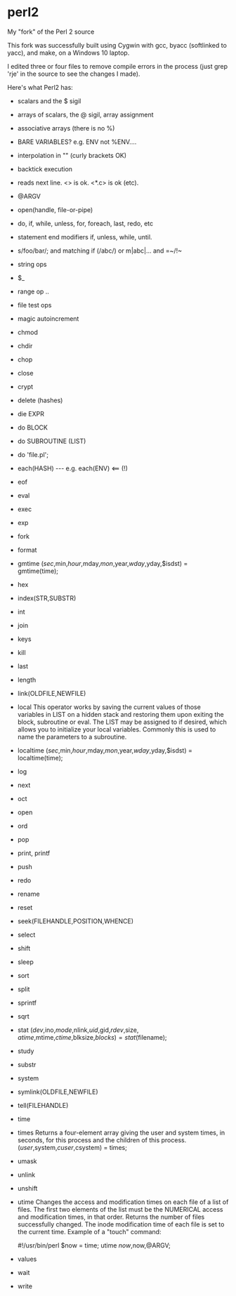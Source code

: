# perl2
My "fork" of the Perl 2 source

This fork was successfully built using Cygwin with gcc, byacc (softlinked to yacc), and make, on a Windows 10 laptop.

I edited three or four files to remove compile errors in the process (just grep 'rje' in the source to see the changes I made).

Here's what Perl2 has:
* scalars and the $ sigil
* arrays of scalars, the @ sigil, array assignment
* associative arrays (there is no %)
* BARE VARIABLES?  e.g. ENV not %ENV....
* interpolation in "" (curly brackets OK) 
* backtick execution
* <handle> reads next line.  <> is ok.  <*.c> is ok (etc).
* @ARGV
* open(handle, file-or-pipe)
* do, if, while, unless, for, foreach, last, redo, etc
* statement end modifiers if, unless, while, until.
* s/foo/bar/;  and matching if (/abc/) or m|abc|...  and =~/!~
* string ops
* $_
* range op ..
* file test ops
* magic autoincrement

* chmod
* chdir
* chop
* close
* crypt
* delete (hashes)
* die EXPR
* do BLOCK
* do SUBROUTINE (LIST)
* do 'file.pl';
* each(HASH) --- e.g. each(ENV)   <== (!)
* eof
* eval
* exec
* exp
* fork
* format
* gmtime
  ($sec,$min,$hour,$mday,$mon,$year,$wday,$yday,$isdst)
       = gmtime(time);
* hex
* index(STR,SUBSTR)
* int
* join
* keys
* kill
* last
* length
* link(OLDFILE,NEWFILE)
* local
  This operator works by saving the current values of those 
  variables in LIST on a hidden stack and restoring them upon 
  exiting the block, subroutine or eval. The LIST may be assigned 
  to if desired, which allows you to initialize your local 
  variables. Commonly this is used to name the parameters to a 
  subroutine.
* localtime
  ($sec,$min,$hour,$mday,$mon,$year,$wday,$yday,$isdst)
       = localtime(time);
* log
* next
* oct
* open
* ord
* pop
* print, printf
* push
* redo
* rename
* reset
* seek(FILEHANDLE,POSITION,WHENCE)
* select
* shift
* sleep
* sort
* split
* sprintf
* sqrt
* stat
  ($dev,$ino,$mode,$nlink,$uid,$gid,$rdev,$size,
       $atime,$mtime,$ctime,$blksize,$blocks)
           = stat($filename);
* study
* substr
* system
* symlink(OLDFILE,NEWFILE)
* tell(FILEHANDLE)
* time
* times
  Returns a four-element array giving the user and system times, in seconds, for this
  process and the children of this process.
    ($user,$system,$cuser,$csystem) = times;
* umask
* unlink
* unshift
* utime
Changes the access and modification times on each file of a list of files.
The first two elements of the list must be the NUMERICAL access and
modification times, in that order.
Returns the number of files successfully changed.
The inode modification time of each file is set to the current time.
Example of a "touch" command:

	#!/usr/bin/perl
	$now = time;
	utime $now,$now,@ARGV;
	
* values
* wait
* write
